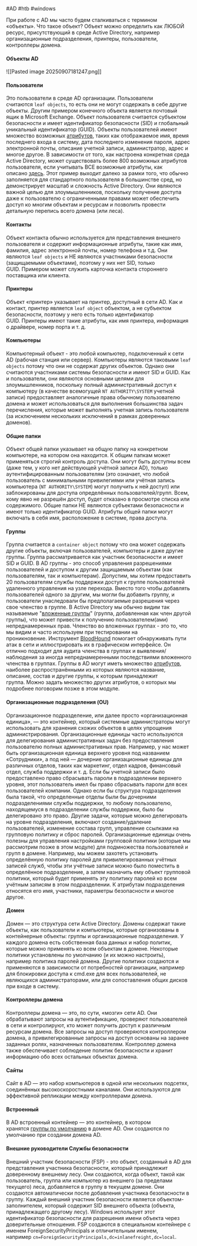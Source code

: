 #AD #htb #windows 

При работе с AD мы часто будем сталкиваться с термином «объекты». Что такое объект? Объект можно определить как ЛЮБОЙ ресурс, присутствующий в среде Active Directory, например организационные подразделения, принтеры, пользователи, контроллеры домена.

#### Объекты AD

![[Pasted image 20250907181247.png]]

#### Пользователи

Это пользователи в среде AD организации. Пользователи считаются `leaf objects`, то есть они не могут содержать в себе другие объекты. Другим примером конечного объекта является почтовый ящик в Microsoft Exchange. Объект пользователя считается субъектом безопасности и имеет идентификатор безопасности (SID) и глобальный уникальный идентификатор (GUID). Объекты пользователей имеют множество возможных [атрибутов](http://www.kouti.com/tables/userattributes.htm), таких как отображаемое имя, время последнего входа в систему, дата последнего изменения пароля, адрес электронной почты, описание учетной записи, администратор, адрес и многое другое. В зависимости от того, как настроена конкретная среда Active Directory, может существовать более 800 возможных атрибутов пользователя, если учитывать ВСЕ возможные атрибуты, как описано [здесь](https://www.easy365manager.com/how-to-get-all-active-directory-user-object-attributes/). Этот пример выходит далеко за рамки того, что обычно заполняется для стандартного пользователя в большинстве сред, но демонстрирует масштаб и сложность Active Directory. Они являются важной целью для злоумышленников, поскольку получение доступа даже к пользователю с ограниченными правами может обеспечить доступ ко многим объектам и ресурсам и позволить провести детальную перепись всего домена (или леса).

#### Контакты

Объект контакта обычно используется для представления внешнего пользователя и содержит информационные атрибуты, такие как имя, фамилия, адрес электронной почты, номер телефона и т.д. Они являются `leaf objects` и НЕ являются участниками безопасности (защищаемыми объектами), поэтому у них нет SID, только GUID. Примером может служить карточка контакта стороннего поставщика или клиента.

#### Принтеры

Объект «принтер» указывает на принтер, доступный в сети AD. Как и контакт, принтер является `leaf object` объектом, а не субъектом безопасности, поэтому у него есть только идентификатор GUID. Принтеры имеют такие атрибуты, как имя принтера, информация о драйвере, номер порта и т. д.

#### Компьютеры

Компьютерный объект - это любой компьютер, подключенный к сети AD (рабочая станция или сервер). Компьютеры являются таковыми `leaf objects` потому что они не содержат других объектов. Однако они считаются участниками системы безопасности и имеют SID и GUID. Как и пользователи, они являются основными целями для злоумышленников, поскольку полный административный доступ к компьютеру (в качестве всемогущей `NT AUTHORITY\SYSTEM` учетной записи) предоставляет аналогичные права обычному пользователю домена и может использоваться для выполнения большинства задач перечисления, которые может выполнять учетная запись пользователя (за исключением нескольких исключений в рамках доверенных доменов).

#### Общие папки

Объект общей папки указывает на общую папку на конкретном компьютере, на котором она находится. К общим папкам может применяться строгий контроль доступа. Они могут быть доступны всем (даже тем, у кого нет действующей учётной записи AD), только аутентифицированным пользователям (это означает, что любой пользователь с минимальными привилегиями или учётная запись компьютера (`NT AUTHORITY\SYSTEM`) могут получить к ней доступ) или заблокированы для доступа определённых пользователей/групп. Всем, кому явно не разрешён доступ, будет отказано в просмотре списка или содержимого. Общие папки НЕ являются субъектами безопасности и имеют только идентификатор GUID. Атрибуты общей папки могут включать в себя имя, расположение в системе, права доступа.

#### Группы

Группа считается a `container object` потому что она может содержать другие объекты, включая пользователей, компьютеры и даже другие группы. Группа рассматривается как участник безопасности и имеет SID и GUID. В AD группы - это способ управления разрешениями пользователей и доступом к другим защищаемым объектам (как пользователям, так и компьютерам). Допустим, мы хотим предоставить 20 пользователям службы поддержки доступ к группе пользователей удаленного управления на узле перехода. Вместо того чтобы добавлять пользователей одного за другим, мы могли бы добавить группу, и пользователи унаследовали бы предполагаемые разрешения через свое членство в группе. В Active Directory мы обычно видим так называемые "[вложенные группы](https://docs.microsoft.com/en-us/windows/win32/ad/nesting-a-group-in-another-group)" (группа, добавленная как член другой группы), что может привести к получению пользователем(ами) непреднамеренных прав. Членство во вложенных группах - это то, что мы видим и часто используем при тестировании на проникновение. Инструмент [BloodHound](https://github.com/BloodHoundAD/BloodHound) помогает обнаруживать пути атак в сети и иллюстрировать их в графическом интерфейсе. Он отлично подходит для аудита членства в группах и выявления/наблюдения за иногда непреднамеренными последствиями вложенного членства в группах. Группы в AD могут иметь множество [атрибутов](http://www.selfadsi.org/group-attributes.htm), наиболее распространёнными из которых являются название, описание, состав и другие группы, к которым принадлежит группа. Можно задать множество других атрибутов, о которых мы подробнее поговорим позже в этом модуле.

#### Организационные подразделения (OU)

Организационное подразделение, или далее просто «организационная единица», — это контейнер, который системные администраторы могут использовать для хранения схожих объектов в целях упрощения администрирования. Организационные единицы часто используются для делегирования административных задач без предоставления пользователю полных административных прав. Например, у нас может быть организационная единица верхнего уровня под названием «Сотрудники», а под ней — дочерние организационные единицы для различных отделов, таких как маркетинг, отдел кадров, финансовый отдел, служба поддержки и т. д. Если бы учетной записи было предоставлено право сбрасывать пароли в подразделении верхнего уровня, этот пользователь имел бы право сбрасывать пароли для всех пользователей компании. Однако если бы структура подразделения была такой, что определенные отделы были бы дочерними подразделениями службы поддержки, то любому пользователю, находящемуся в подразделении службы поддержки, было бы делегировано это право. Другие задачи, которые можно делегировать на уровне подразделения, включают создание/удаление пользователей, изменение состава групп, управление ссылками на групповую политику и сброс паролей. Организационные единицы очень полезны для управления настройками групповой политики (которые мы рассмотрим позже в этом модуле) для подмножества пользователей и групп в домене. Например, мы можем захотеть установить определённую политику паролей для привилегированных учётных записей служб, чтобы эти учётные записи можно было поместить в определённое подразделение, а затем назначить ему объект групповой политики, который будет применять эту политику паролей ко всем учётным записям в этом подразделении. К атрибутам подразделения относятся его имя, участники, параметры безопасности и многое другое.

#### Домен

Домен — это структура сети Active Directory. Домены содержат такие объекты, как пользователи и компьютеры, которые организованы в контейнерные объекты: группы и организационные подразделения. У каждого домена есть собственная база данных и набор политик, которые можно применять ко всем объектам в домене. Некоторые политики установлены по умолчанию (и их можно настроить), например политика паролей домена. Другие политики создаются и применяются в зависимости от потребностей организации, например для блокировки доступа к cmd.exe для всех пользователей, не являющихся администраторами, или для сопоставления общих дисков при входе в систему.

#### Контроллеры домена

Контроллеры домена — это, по сути, «мозги» сети AD. Они обрабатывают запросы на аутентификацию, проверяют пользователей в сети и контролируют, кто может получить доступ к различным ресурсам домена. Все запросы на доступ проверяются контроллером домена, а привилегированные запросы на доступ основаны на заранее заданных ролях, назначенных пользователям. Контроллер домена также обеспечивает соблюдение политик безопасности и хранит информацию обо всех остальных объектах домена.

#### Сайты

Сайт в AD — это набор компьютеров в одной или нескольких подсетях, соединённых высокоскоростными каналами. Они используются для эффективной репликации между контроллерами домена.

#### Встроенный

В AD встроенный контейнер — это контейнер, в котором хранятся [группы по умолчанию](https://docs.microsoft.com/en-us/windows/security/identity-protection/access-control/active-directory-security-groups) в домене AD. Они создаются по умолчанию при создании домена AD.

#### Внешние руководители Службы безопасности

Внешний участник безопасности (FSP) - это объект, созданный в AD для представления участника безопасности, который принадлежит доверенному внешнему лесу. Они создаются, когда объект, такой как пользователь, группа или компьютер из внешнего (за пределами текущего) леса, добавляется в группу в текущем домене. Они создаются автоматически после добавления участника безопасности в группу. Каждый внешний участник безопасности является объектом-заполнителем, который содержит SID внешнего объекта (объекта, принадлежащего другому лесу). Windows использует этот идентификатор безопасности для разрешения имени объекта через доверительные отношения. FSP создаются в специальном контейнере с именем ForeignSecurityPrincipals и отличительным именем, например `cn=ForeignSecurityPrincipals,dc=inlanefreight,dc=local`.